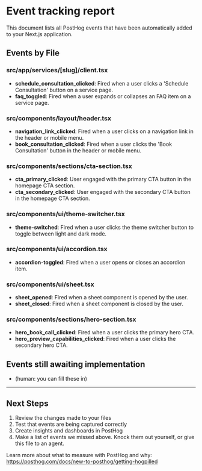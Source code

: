 # Event tracking report

This document lists all PostHog events that have been automatically added to your Next.js application.

## Events by File

### src/app/services/[slug]/client.tsx

- **schedule_consultation_clicked**: Fired when a user clicks a 'Schedule Consultation' button on a service page.
- **faq_toggled**: Fired when a user expands or collapses an FAQ item on a service page.

### src/components/layout/header.tsx

- **navigation_link_clicked**: Fired when a user clicks on a navigation link in the header or mobile menu.
- **book_consultation_clicked**: Fired when a user clicks the 'Book Consultation' button in the header or mobile menu.

### src/components/sections/cta-section.tsx

- **cta_primary_clicked**: User engaged with the primary CTA button in the homepage CTA section.
- **cta_secondary_clicked**: User engaged with the secondary CTA button in the homepage CTA section.

### src/components/ui/theme-switcher.tsx

- **theme-switched**: Fired when a user clicks the theme switcher button to toggle between light and dark mode.

### src/components/ui/accordion.tsx

- **accordion-toggled**: Fired when a user opens or closes an accordion item.

### src/components/ui/sheet.tsx

- **sheet_opened**: Fired when a sheet component is opened by the user.
- **sheet_closed**: Fired when a sheet component is closed by the user.

### src/components/sections/hero-section.tsx

- **hero_book_call_clicked**: Fired when a user clicks the primary hero CTA.
- **hero_preview_capabilities_clicked**: Fired when a user clicks the secondary hero CTA.


## Events still awaiting implementation
- (human: you can fill these in)
---

## Next Steps

1. Review the changes made to your files
2. Test that events are being captured correctly
3. Create insights and dashboards in PostHog
4. Make a list of events we missed above. Knock them out yourself, or give this file to an agent.

Learn more about what to measure with PostHog and why: https://posthog.com/docs/new-to-posthog/getting-hogpilled
